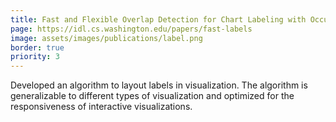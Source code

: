 ```yaml
---
title: Fast and Flexible Overlap Detection for Chart Labeling with Occupancy Bitmap 
page: https://idl.cs.washington.edu/papers/fast-labels
image: assets/images/publications/label.png
border: true
priority: 3
---
```

Developed an algorithm to layout labels in visualization. The algorithm is generalizable to different types of visualization and optimized for the responsiveness of interactive visualizations.